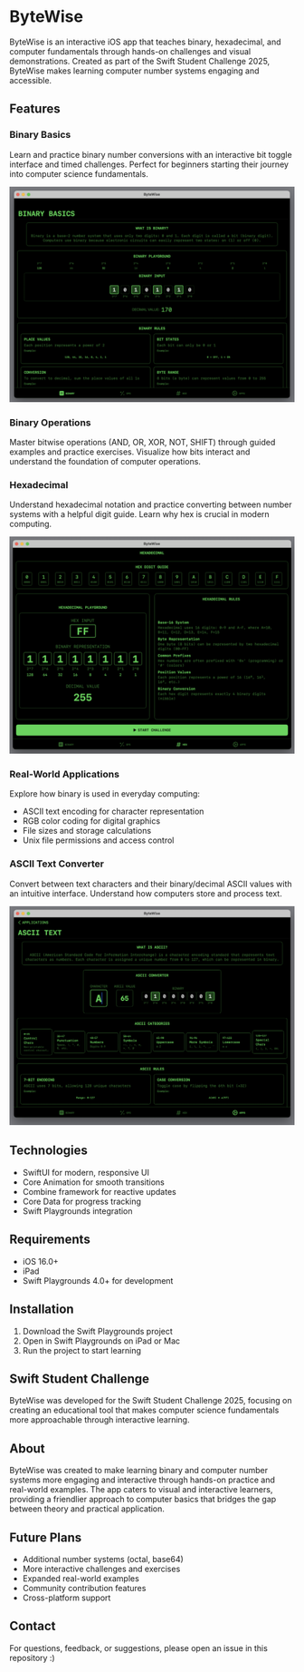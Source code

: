 # ByteWise

ByteWise is an interactive iOS app that teaches binary, hexadecimal, and computer fundamentals through hands-on challenges and visual demonstrations. Created as part of the Swift Student Challenge 2025, ByteWise makes learning computer number systems engaging and accessible.

## Features

### Binary Basics
Learn and practice binary number conversions with an interactive bit toggle interface and timed challenges. Perfect for beginners starting their journey into computer science fundamentals.

![Binary Basics Screenshot](assets/binary.png)

### Binary Operations 
Master bitwise operations (AND, OR, XOR, NOT, SHIFT) through guided examples and practice exercises. Visualize how bits interact and understand the foundation of computer operations.

### Hexadecimal
Understand hexadecimal notation and practice converting between number systems with a helpful digit guide. Learn why hex is crucial in modern computing.

![Hexadecimal Screenshot](assets/hex.png)

### Real-World Applications
Explore how binary is used in everyday computing:
- ASCII text encoding for character representation
- RGB color coding for digital graphics
- File sizes and storage calculations
- Unix file permissions and access control

### ASCII Text Converter
Convert between text characters and their binary/decimal ASCII values with an intuitive interface. Understand how computers store and process text.

![ASCII Screenshot](assets/ascii.png)

## Technologies
- SwiftUI for modern, responsive UI
- Core Animation for smooth transitions
- Combine framework for reactive updates
- Core Data for progress tracking
- Swift Playgrounds integration

## Requirements
- iOS 16.0+
- iPad
- Swift Playgrounds 4.0+ for development

## Installation
1. Download the Swift Playgrounds project
2. Open in Swift Playgrounds on iPad or Mac
3. Run the project to start learning

## Swift Student Challenge
ByteWise was developed for the Swift Student Challenge 2025, focusing on creating an educational tool that makes computer science fundamentals more approachable through interactive learning.

## About
ByteWise was created to make learning binary and computer number systems more engaging and interactive through hands-on practice and real-world examples. The app caters to visual and interactive learners, providing a friendlier approach to computer basics that bridges the gap between theory and practical application.

## Future Plans
- Additional number systems (octal, base64)
- More interactive challenges and exercises
- Expanded real-world examples
- Community contribution features
- Cross-platform support

## Contact
For questions, feedback, or suggestions, please open an issue in this repository :)
